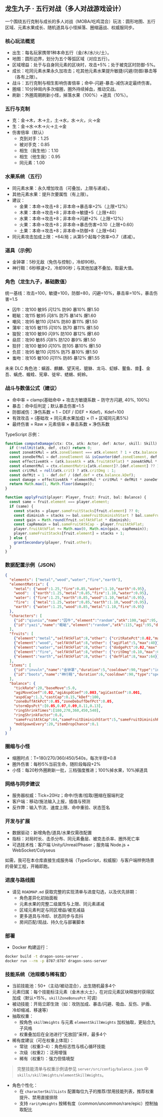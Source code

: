 ## 龙生九子 · 五行对战（多人对战游戏设计）

一个围绕五行克制与成长的多人对战（MOBA/吃鸡混合）玩法：圆形地图、五行区域、元素水果成长、随机道具与小怪掉落、圈缩逼战、权威服同步。

### 核心玩法概览
- 出生：每名玩家携带1种本命五行（金/木/水/火/土）。
- 地图：圆形边界，划分为五个等弧区域（对应五行）。
- 区域增益：处于与自身同元素的区块时，攻击+5%；处于被克区时防御-5%。
- 成长：吃同元素水果永久加攻击；吃其他元素水果提升敏捷/闪避/防御/暴击等（各有上限）。
- 战斗：五行克制与相生影响伤害倍率；命中-闪避-暴击-减伤决定最终伤害。
- 圈缩：10分钟局内多次缩圈，圈外持续掉血，推动交战。
- 刷新：外圈周期刷新小怪，掉落水果（100%）+道具（10%）。

### 五行与克制
- 克：金→木，木→土，土→水，水→火，火→金
- 生：金→水→木→火→土→金
- 伤害倍率（默认）
  - 克到对手：1.25
  - 被对手克：0.85
  - 相生（我生他）：1.10
  - 相生（他生我）：0.95
  - 同元素：1.00

### 水果系统（五行）
- 同元素水果：永久增加攻击（可叠加，上限与递减）。
- 其他元素水果：提升次要属性（有上限）。
- 建议：
  - 金果：本命→攻击+8；非本命→暴击率+2%（上限+12%）
  - 木果：本命→攻击+8；非本命→敏捷+5（上限+40）
  - 水果：本命→攻击+8；非本命→闪避+2%（上限+12%）
  - 火果：本命→攻击+8；非本命→暴击伤害+0.10（上限+0.60）
  - 土果：本命→攻击+8；非本命→防御+8（上限+64）
- 同元素攻击加成上限：+64/局；从第5个起每个效率×0.7（递减）。

### 道具（示例）
- 金钟罩：5秒无敌（免伤与控制），冷却90秒。
- 神行鞋：6秒移速×2，冷却90秒；与其他加速不叠加，取最大值。

### 角色（龙生九子，基础数值）
统一基线：攻击=100，敏捷=100，防御=80，闪避=10%，暴击率=10%，暴击伤害=1.5
- 囚牛：攻100 敏95 闪12% 防90 暴10% 爆1.50
- 睚眦：攻115 敏95 闪8% 防75 暴14% 爆1.60
- 嘲风：攻95 敏110 闪14% 防80 暴11% 爆1.50
- 蒲牢：攻105 敏115 闪10% 防70 暴11% 爆1.50
- 狻猊：攻100 敏90 闪9% 防100 暴12% 爆1.60
- 赑屃：攻90 敏85 闪8% 防120 暴9% 爆1.50
- 狴犴：攻100 敏90 闪10% 防105 暴10% 爆1.50
- 负屃：攻95 敏110 闪15% 防75 暴10% 爆1.50
- 蚩吻：攻105 敏100 闪11% 防85 暴12% 爆1.55

未来 DLC 角色池：螭首、麒麟、望天吼、貔貅、龙马、虭蛥、鳌鱼、兽𧉚、金吾、螭虎、𧖣𧊲、宪章、徙牢、蟋蜴、蚵蛉。

### 战斗与数值公式（建议）
- 命中率 = clamp(基础命中 + 攻击方敏捷系数 − 防守方闪避, 40%, 100%)
- 暴击：命中后判定；默认暴击伤害=1.5
- 防御减伤：净伤系数 = 1 − DEF / (DEF + Kdef)，Kdef=100
- 有效攻击 = (基础攻 + 同元素水果加成) × (1 + 区域同元素5%)
- 最终伤害 = Raw × 元素倍率 × 暴击系数 × 净伤系数

TypeScript 示例：
```ts
function computeDamage(ctx: Ctx, atk: Actor, def: Actor, skill: Skill): number {
  if (!rollHit(atk, def, ctx)) return 0;
  const zoneAtkMul = atk.zoneElement === atk.element ? 1 + ctx.balance.zoneBuffAtkPct : 1;
  const zoneDefMul = def.zoneElement && isCounter(def.zoneElement, def.element) ? 1 - ctx.balance.zoneDebuffDefPct : 1;
  const effectiveAtk = (atk.baseAtk + atk.fruitAtkFlat) * zoneAtkMul * skill.power;
  const elementMul = ctx.elementMatrix[atk.element]?.[def.element] ?? 1;
  const critMul = roll(atk.crit) ? atk.critDmg : 1;
  const defMit = 1 - def.def / (def.def + ctx.balance.kDef);
  const damage = effectiveAtk * elementMul * critMul * defMit * zoneDefMul;
  return Math.max(1, Math.floor(damage));
}

function applyFruit(player: Player, fruit: Fruit, bal: Balance) {
  const same = fruit.element === player.element;
  if (same) {
    const stacks = player.sameFruitStacks[fruit.element] ?? 0;
    const diminish = stacks >= bal.sameFruitDiminishStart ? bal.sameFruitDiminishRate : 1;
    const gain = Math.round(fruit.selfAtkFlat * diminish);
    const capRemain = bal.sameFruitAtkCap - player.fruitAtkFlat;
    player.fruitAtkFlat += Math.max(0, Math.min(gain, capRemain));
    player.sameFruitStacks[fruit.element] = stacks + 1;
  } else {
    grantSecondary(player, fruit.other);
  }
}
```

### 数据配置示例（JSON）
```json
{
  "elements": ["metal","wood","water","fire","earth"],
  "elementMatrix": {
    "metal": {"wood":1.25,"fire":0.85,"water":1.10,"earth":0.95},
    "wood":  {"earth":1.25,"metal":0.85,"fire":1.10,"water":0.95},
    "water": {"fire":1.25,"earth":0.85,"wood":1.10,"metal":0.95},
    "fire":  {"metal":1.25,"water":0.85,"earth":1.10,"wood":0.95},
    "earth": {"water":1.25,"wood":0.85,"metal":1.10,"fire":0.95}
  },
  "characters": [
    {"id":"qiuniu","name":"囚牛","element":"random","atk":100,"agi":95,"dodge":0.12,"def":90,"crit":0.10,"critDmg":1.5},
    {"id":"yazi","name":"睚眦","element":"random","atk":115,"agi":95,"dodge":0.08,"def":75,"crit":0.14,"critDmg":1.6}
  ],
  "fruits": [
    {"element":"metal","selfAtkFlat":8,"other": {"critRatePct":0.02,"max":0.12}},
    {"element":"wood", "selfAtkFlat":8,"other": {"agiFlat":5,"max":40}},
    {"element":"water","selfAtkFlat":8,"other": {"dodgePct":0.02,"max":0.12}},
    {"element":"fire", "selfAtkFlat":8,"other": {"critDmg":0.10,"max":0.60}},
    {"element":"earth","selfAtkFlat":8,"other": {"defFlat":8,"max":64}}
  ],
  "items": [
    {"id":"invuln","name":"金钟罩","duration":5,"cooldown":90,"type":"invulnerable"},
    {"id":"boots","name":"神行鞋","duration":6,"cooldown":90,"type":"speed","multiplier":2.0}
  ],
  "balance": {
    "tickRate":20,"baseMove":5.0,
    "agiMoveCoef":0.02,"agiAspdCoef":0.003,"agiCastCoef":0.001,
    "aspdCap":1.3,"castCap":0.15,"kDef":100,
    "zoneBuffAtkPct":0.05,"zoneDebuffDefPct":0.05,
    "stormDpsPct":[0.05,0.07,0.09,0.11,0.13],
    "ringShrinkTimes":[180,270,360,450,540],
    "ringShrinkFactor":0.8,
    "sameFruitAtkCap":64,"sameFruitDiminishStart":5,"sameFruitDiminishRate":0.7,
    "mobSpawnEvery":20,"itemDropChance":0.1
  }
}
```

### 圈缩与小怪
- 缩圈时点：T=180/270/360/450/540s，每次半径×0.8
- 圈外伤害：每秒5%当前生命，随阶段每段+2%
- 小怪：每20秒外圈刷新一批，三档强度推进；100%掉水果，10%掉道具

### 网络与同步建议
- 服务器权威：Tick=20Hz；命中/伤害/拾取/圈缩在服端判定
- 客户端：移动/施法输入上报，插值与预测
- 反作弊：输入节流、速度上限、命中重验、状态签名

### 开发与扩展
- 数据驱动：新增角色/道具/水果仅需改配置
- 指标：对局时长、击杀分布、同元素叠层、被克击杀率、圈外死亡率
- 可选技术栈：客户端 Unity/Unreal/Phaser；服务端 Node.js + WebSocket/Colyseus

如需，我可在本仓库直接生成服务端（TypeScript，权威服）与客户端样例场景的骨架工程，开箱即跑。

### 进度与路线图
- 请见 `ROADMAP.md` 获取完整的实现清单与进度勾选，以及优先排期：
  - 角色差异化初始面板
  - 元素水果的完整二级属性与上限、同元素递减
  - 区域元素判定与同区增益/被克减益
  - 更多道具与冷却、状态同步与去抖
  - 房间匹配/观战、持久化与部署脚本

### 部署
- Docker 构建运行：
```bash
docker build -t dragon-sons-server .
docker run --rm -p 8787:8787 dragon-sons-server
```

### 技能系统（池规模与稀有度）
- 当前技能池：50+（主动/被动混合），出生随机最多4个
- 元素归属：每个技能标注元素（金木水火土），在对应元素区块释放时获得区加成（默认+15%，`skillZoneBonusPct` 可调）
- 被动技能：开局立即生效（如：攻防加成、暴击/闪避、吸血、反伤、护盾、冷却缩减、移速等）
- 抽取权重：
  - 按角色 `skillWeights` 与元素 `elementSkillWeights` 加权抽取，更贴合九子风格
  - 权重叠加后在全池进行“无放回”采样，最多4个
- 稀有度建议（可在权重上体现）：
  - 常驻（权重3-4）：角色标志性与核心循环技能
  - 次级（权重2）：泛用增强
  - 稀有（权重1）：强力但情境型

> 完整技能清单与权重示例请参见 `server/src/config/balance.json` 中 `skills/skillWeights/elementSkillWeights`。

- 角色个性化：
  - 在 `characterSkillLists` 配置每位九子的推荐/禁用技能列表，推荐权重提升、禁用直接排除
  - 支持 `rarityWeights` 按稀有度（common/uncommon/rare/epic）控制抽取配比

